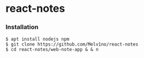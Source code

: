 # react-notes

### Installation

    $ apt install nodejs npm
    $ git clone https://github.com/Melv1no/react-notes
    $ cd react-notes/web-note-app & & n
  
